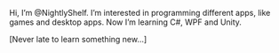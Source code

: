 Hi, I’m @NightlyShelf.
I’m interested in programming different apps, like games and desktop apps.
Now I’m learning C#, WPF and Unity.

[Never late to learn something new...]
